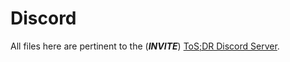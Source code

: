 # Discord
All files here are pertinent to the (***INVITE***) [ToS;DR Discord Server](https://discord.gg/A3tUsSR).
